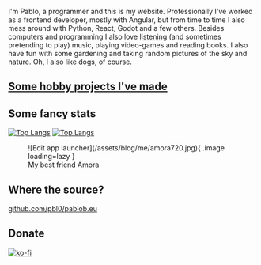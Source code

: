 I'm Pablo, a programmer and this is my website. Professionally I've worked as a frontend developer, mostly with Angular, but from time to time I also mess around with Python, React, Godot and a few others. Besides computers and programming I also love [listening](/music) (and sometimes pretending to play) music, playing video-games and reading books. I also have fun with some gardening and taking random pictures of the sky and nature. Oh, I also like dogs, of course.

## [Some hobby projects I've made](/code)

## Some fancy stats

[![Top Langs](https://github-readme-stats.vercel.app/api/top-langs?username=pbl0&hide=hack,tsql,php,swift,ruby&layout=compact&langs_count=8&theme=github_dark)](https://github.com/pbl0)
[![Top Langs](https://github-readme-stats.vercel.app/api?username=pbl0&theme=github_dark&show_icons=true&count_private=true)](https://github.com/pbl0)

<figure markdown>
  ![Edit app launcher](/assets/blog/me/amora720.jpg){ .image loading=lazy }
  <figcaption>My best friend Amora</figcaption>
</figure>

## Where the source?

[github.com/pbl0/pablob.eu](https://github.com/pbl0/pablob.eu)

## Donate

[![ko-fi](https://ko-fi.com/img/githubbutton_sm.svg)](https://ko-fi.com/Y8Y4HOO0V)
